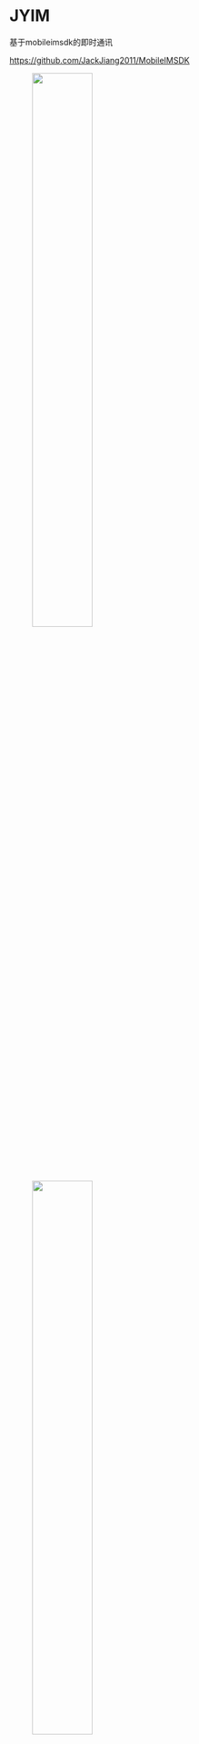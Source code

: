 # JYIM
基于mobileimsdk的即时通讯

https://github.com/JackJiang2011/MobileIMSDK

<figure class="half">
    <img src="https://github.com/wubing3688/JYIM/blob/master/JYIM/chatlist.png" width = "50%"/>
    <img src="https://github.com/wubing3688/JYIM/blob/master/JYIM/chatdetail.png" width = "50%"/>
</figure>



